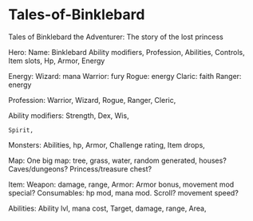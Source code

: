 Tales-of-Binklebard
===================

Tales of Binklebard the Adventurer: The story of the lost princess

Hero:
	Name: Binklebard
	Ability modifiers,
Profession,
	Abilities,
	Controls,
	Item slots,
	Hp,
	Armor, 
	Energy

Energy:
	Wizard: mana
	Warrior: fury
	Rogue: energy
	Claric: faith
	Ranger: energy

Profession:
	Warrior,
	Wizard,
	Rogue,
	Ranger,
	Cleric,

Ability modifiers:
	Strength,
	Dex,
	Wis,

	Spirit,

Monsters:
	Abilities,
hp,
Armor,
Challenge rating,
	Item drops,

Map:
	One big map:
tree,
grass,
water,
	random generated,
	houses?
	Caves/dungeons?
	Princess/treasure chest?


Item:
	Weapon:
		damage,
		range,
	Armor:
		Armor bonus,
		movement mod
special?
	Consumables:
		hp mod,
		mana mod.
		Scroll?
		movement speed?

Abilities:
	Ability lvl,
	mana cost,
	Target,
	damage,
	range,
	Area,
